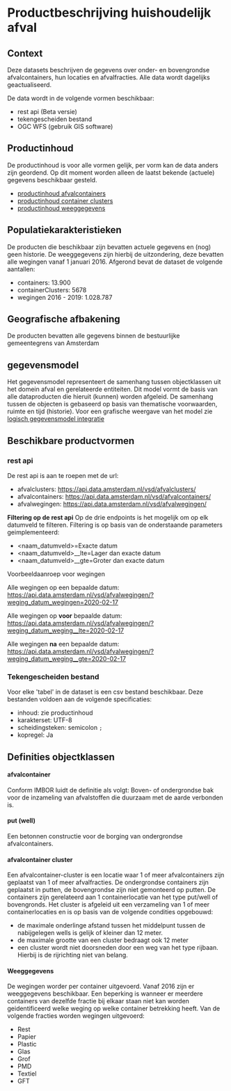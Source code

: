 # Productbeschrijving huishoudelijk afval

## Context
Deze datasets beschrijven de gegevens over onder- en bovengrondse afvalcontainers, hun locaties en afvalfracties.
Alle data wordt dagelijks geactualiseerd.

De data wordt in de volgende vormen beschikbaar:
- rest api (Beta versie)
- tekengescheiden bestand
- OGC WFS (gebruik GIS software)

  
## Productinhoud
De productinhoud is voor alle vormen gelijk, per vorm kan de data anders zijn geordend. Op dit moment worden alleen de laatst bekende (actuele) gegevens beschikbaar gesteld. 

 - [productinhoud afvalcontainers](productinhoud_afvalcontainers.md)
 - [productinhoud container clusters](productinhoud_afvalcontainer_clusters.md)
 - [productinhoud weeggegevens](productinhoud_afval_wegingen.md)

## Populatiekarakteristieken
De producten die beschikbaar zijn bevatten actuele gegevens en (nog) geen historie. De weeggegevens zijn hierbij de uitzondering, deze bevatten alle wegingen vanaf 1 januari 2016.
Afgerond bevat de dataset de volgende aantallen:
 - containers: 13.900
 - containerClusters: 5678
 - wegingen 2016 - 2019: 1.028.787

## Geografische afbakening
De producten bevatten alle gegevens binnen de bestuurlijke gemeentegrens van Amsterdam

## gegevensmodel
Het gegevensmodel representeert de samenhang tussen objectklassen uit het domein afval en gerelateerde entiteiten. Dit model vormt de basis van alle dataproducten die hieruit (kunnen) worden afgeleid.
De samenhang tussen de objecten is gebaseerd op basis van thematische voorwaarden, ruimte en tijd (historie).
Voor een grafische weergave van het model zie [logisch gegevensmodel integratie](logisch_gegevensmodel_integratie.md)

## Beschikbare productvormen

### rest api
De rest api is aan te roepen met de url:
 - afvalclusters: https://api.data.amsterdam.nl/vsd/afvalclusters/
 - afvalcontainers: https://api.data.amsterdam.nl/vsd/afvalcontainers/
 - afvalwegingen: https://api.data.amsterdam.nl/vsd/afvalwegingen/

**Filtering op de rest api**
Op de drie endpoints is het mogelijk om op elk datumveld te filteren. 
Filtering is op basis van de onderstaande parameters geimplementeerd:

 - <naam_datumveld>=Exacte datum
 - <naam_datumveld>__lte=Lager dan exacte datum
 - <naam_datumveld>__gte=Groter dan exacte datum

Voorbeeldaanroep voor wegingen

Alle wegingen op een bepaalde datum: \
 https://api.data.amsterdam.nl/vsd/afvalwegingen/?weging_datum_wegingen=2020-02-17

Alle wegingen op __voor__ bepaalde datum: \
 https://api.data.amsterdam.nl/vsd/afvalwegingen/?weging_datum_weging__lte=2020-02-17

Alle wegingen __na__ een bepaalde datum: \
 https://api.data.amsterdam.nl/vsd/afvalwegingen/?weging_datum_weging__gte=2020-02-17

### Tekengescheiden bestand
Voor elke 'tabel' in de dataset is een csv bestand beschikbaar. Deze bestanden voldoen aan de volgende specificaties:
- inhoud: zie productinhoud
- karakterset: UTF-8
- scheidingsteken: semicolon `;`
- kopregel: Ja

## Definities objectklassen


#### afvalcontainer
Conform IMBOR luidt de definitie als volgt:
Boven- of ondergrondse bak voor de inzameling van afvalstoffen die duurzaam met de aarde verbonden is.

#### put (well)
Een betonnen constructie voor de borging van ondergrondse afvalcontainers.

#### afvalcontainer cluster
Een afvalcontainer-cluster is een locatie waar 1 of meer afvalcontainers zijn geplaatst van 1 of meer afvalfracties.
De ondergrondse containers zijn geplaatst in putten, de bovengrondse zijn niet gemonteerd op putten. De containers zijn gerelateerd aan 1 containerlocatie van het type put/well of bovengronds.
Het cluster is afgeleid uit een verzameling van 1 of meer containerlocaties en is op basis van de volgende condities opgebouwd:
 - de maximale onderlinge afstand tussen het middelpunt tussen de nabijgelegen wells is gelijk of kleiner dan 12 meter.
 - de maximale grootte van een cluster bedraagt ook 12 meter
 - een cluster wordt niet doorsneden door een weg van het type rijbaan. Hierbij is de rijrichting niet van belang.


#### Weeggegevens
De wegingen worder per container uitgevoerd. Vanaf 2016 zijn er weeggegevens beschikbaar.
Een beperking is wanneer er meerdere containers van dezelfde fractie bij elkaar staan niet kan worden geidentificeerd welke weging op welke container betrekking heeft.
Van de volgende fracties worden wegingen uitgevoerd:
 - Rest    
 - Papier  
 - Plastic 
 - Glas    
 - Grof    
 - PMD     
 - Textiel 
 - GFT     
